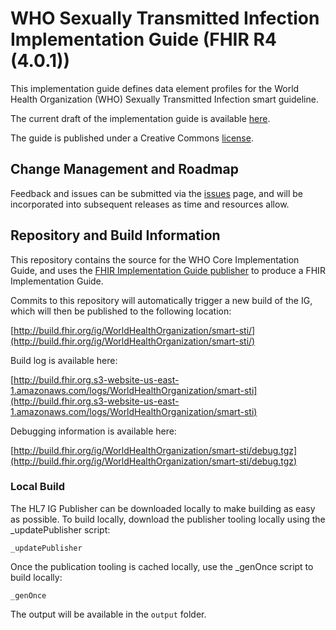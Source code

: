 # WHO Sexually Transmitted Infection Implementation Guide (FHIR R4 (4.0.1))

This implementation guide defines data element profiles for the World Health Organization (WHO) Sexually Transmitted Infection smart guideline.

The current draft of the implementation guide is available [here](http://build.fhir.org/ig/WorldHealthOrganization/smart-sti/).

The guide is published under a Creative Commons [license](LICENSE.md).

## Change Management and Roadmap

Feedback and issues can be submitted via the [issues](issues) page, and will be incorporated into subsequent releases as time and resources allow.

## Repository and Build Information

This repository contains the source for the WHO Core Implementation Guide, and uses the [FHIR Implementation Guide publisher](http://wiki.hl7.org/index.php?title=IG_Publisher_Documentation) to produce a FHIR Implementation Guide.

Commits to this repository will automatically trigger a new build of the IG, which will then be published to the following location:

[http://build.fhir.org/ig/WorldHealthOrganization/smart-sti/](http://build.fhir.org/ig/WorldHealthOrganization/smart-sti/)

Build log is available here:

[http://build.fhir.org.s3-website-us-east-1.amazonaws.com/logs/WorldHealthOrganization/smart-sti](http://build.fhir.org.s3-website-us-east-1.amazonaws.com/logs/WorldHealthOrganization/smart-sti)

Debugging information is available here:

[http://build.fhir.org/ig/WorldHealthOrganization/smart-sti/debug.tgz](http://build.fhir.org/ig/WorldHealthOrganization/smart-sti/debug.tgz)

### Local Build

The HL7 IG Publisher can be downloaded locally to make building as easy as possible. To build locally, download the publisher tooling locally using the _updatePublisher script:

    _updatePublisher

Once the publication tooling is cached locally, use the _genOnce script to build locally:

    _genOnce

The output will be available in the `output` folder.
